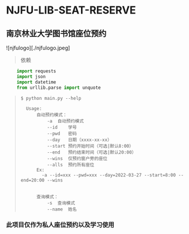 # NJFU-LIB-SEAT-RESERVE
## 南京林业大学图书馆座位预约

![njfulogo][./njfulogo.jpeg]

> 依赖

```python
    import requests
    import json
    import datetime
    from urllib.parse import unquote
```

>```shell
>$ python main.py --help
>
>	Usage:
>		自动预约模式：
>			-a	自动预约模式
>			--id	学号
>			--pwd	密码
>			--day	日期（xxxx-xx-xx）
>			--start	预约开始时间（可选|默认8:00）
>			--end	预约结束时间（可选|默认20:00）
>			--wins	仅预约窗户旁的座位
>			--alls	预约所有座位
>		Ex:
>		  -a --id=xxx --pwd=xxx --day=2022-03-27 --start=8:00 --end=20:00 --wins
>
>
>		查询模式：
>			-s	查询模式
>			--name	姓名
>```

### 此项目仅作为私人座位预约以及学习使用
